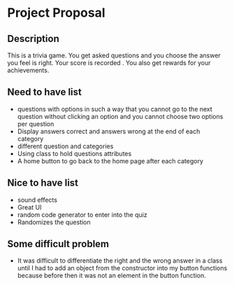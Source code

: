 # Project Proposal

## Description

This is a trivia game. You get asked questions and you choose the answer you feel is right. Your score is recorded . You also get rewards for your achievements.
## Need to have list

- questions with options in such a way that you cannot go to the next question without clicking an option and you cannot choose two options per question
- Display answers correct and answers wrong at the end of each category
- different question and categories
- Using class to hold questions attributes
- A home button to go back to the home page after each category

## Nice to have list

- sound effects
- Great UI
- random code generator to enter into the quiz
- Randomizes the question

## Some difficult problem
- It was difficult to differentiate the right and the wrong answer in a class until I had to add an object from the constructor into my button functions because before then it was not an element in the button function. 